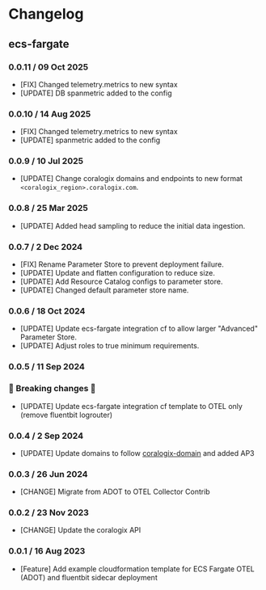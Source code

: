 # Changelog

## ecs-fargate
<!-- To add a new entry write: -->
<!-- ### version / full date -->
<!-- * [Update/Bug fix] message that describes the changes that you apply -->
### 0.0.11 / 09 Oct 2025
* [FIX] Changed telemetry.metrics to new syntax
* [UPDATE] DB spanmetric added to the config

### 0.0.10 / 14 Aug 2025
* [FIX] Changed telemetry.metrics to new syntax
* [UPDATE] spanmetric added to the config

### 0.0.9 / 10 Jul 2025
* [UPDATE] Change coralogix domains and endpoints to new format `<coralogix_region>.coralogix.com`.

### 0.0.8 / 25 Mar 2025
* [UPDATE] Added head sampling to reduce the initial data ingestion.

### 0.0.7 / 2 Dec 2024
* [FIX] Rename Parameter Store to prevent deployment failure.
* [UPDATE] Update and flatten configuration to reduce size.
* [UPDATE] Add Resource Catalog configs to parameter store.
* [UPDATE] Changed default parameter store name.

### 0.0.6 / 18 Oct 2024
* [UPDATE] Update ecs-fargate integration cf to allow larger "Advanced" Parameter Store.
* [UPDATE] Adjust roles to true minimum requirements.

### 0.0.5 / 11 Sep 2024
### 🛑 Breaking changes 🛑
* [UPDATE] Update ecs-fargate integration cf template to OTEL only (remove fluentbit logrouter)

### 0.0.4 / 2 Sep 2024
* [UPDATE] Update domains to follow [coralogix-domain](coralogix.com/docs/coralogix-domain) and added AP3

### 0.0.3 / 26 Jun 2024
* [CHANGE] Migrate from ADOT to OTEL Collector Contrib

### 0.0.2 / 23 Nov 2023
* [CHANGE] Update the coralogix API
  
### 0.0.1 / 16 Aug 2023
* [Feature] Add example cloudformation template for ECS Fargate OTEL (ADOT) and fluentbit sidecar deployment
